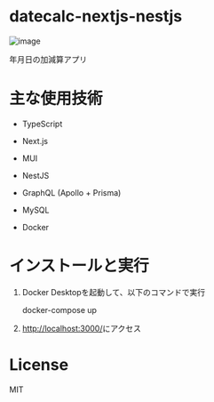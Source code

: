 # datecalc-nextjs-nestjs

![image](https://user-images.githubusercontent.com/79039863/147871781-1482ea9f-99f7-4d6b-a70a-84a745a3ce08.png)

年月日の加減算アプリ

# 主な使用技術

-   TypeScript

-   Next.js

-   MUI

-   NestJS

-   GraphQL (Apollo + Prisma)

-   MySQL

-   Docker

# インストールと実行

1.  Docker Desktopを起動して、以下のコマンドで実行

    docker-compose up

2.  <http://localhost:3000/>にアクセス

# License

MIT
